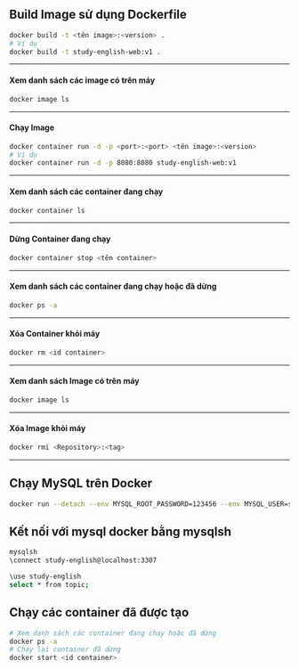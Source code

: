 
## Build Image sử dụng Dockerfile
```bash
docker build -t <tên image>:<version> .  
# Ví dụ
docker build -t study-english-web:v1 .
```

---

#### Xem danh sách các image có trên máy
```bash
docker image ls
```

---

#### Chạy Image
```bash
docker container run -d -p <port>:<port> <tên image>:<version>  
# Ví dụ
docker container run -d -p 8080:8080 study-english-web:v1
```

---

#### Xem danh sách các container đang chạy
```bash
docker container ls
```

---

#### Dừng Container đang chạy
```bash
docker container stop <tên container>
```

---

#### Xem danh sách các container đang chạy hoặc đã dừng
```bash
docker ps -a
```

---

#### Xóa Container khỏi máy
```bash
docker rm <id container>
```

---

#### Xem danh sách Image có trên máy
```bash
docker image ls
```

---

#### Xóa Image khỏi máy
```bash
docker rmi <Repository>:<tag>
```

---

## Chạy MySQL trên Docker
```bash
docker run --detach --env MYSQL_ROOT_PASSWORD=123456 --env MYSQL_USER=study-english --env MYSQL_PASSWORD=123456 --env MYSQL_DATABASE=study-english --name mysql --publish 3307:3306 mysql:8-oracle
```

## Kết nối với mysql docker bằng mysqlsh
```bash
mysqlsh
\connect study-english@localhost:3307
```
```bash
\use study-english
select * from topic;
```
## Chạy các container đã được tạo
```bash
# Xem danh sách các container đang chạy hoặc đã dừng
docker ps -a
# Chạy lại container đã dừng
docker start <id container>
```